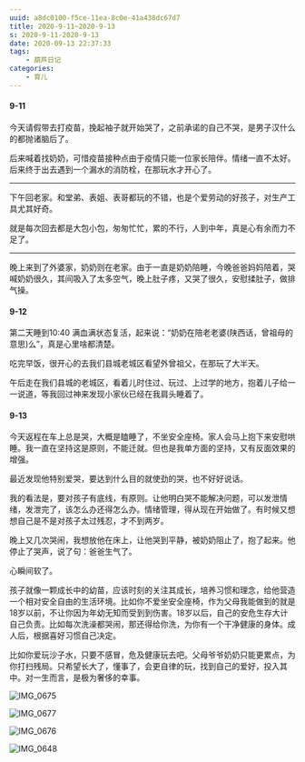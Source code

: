 ```yaml
---
uuid: a8dc0100-f5ce-11ea-8c0e-41a438dc67d7
title: 2020-9-11~2020-9-13
s: 2020-9-11-2020-9-13
date: 2020-09-13 22:37:33
tags:
	- 葫芦日记
categories:
	- 育儿
---
```




#### 9-11

今天请假带去打疫苗，挽起袖子就开始哭了，之前承诺的自己不哭，是男子汉什么的都抛诸脑后了。

后来喊着找奶奶，可惜疫苗接种点由于疫情只能一位家长陪伴。情绪一直不太好。后来终于出去遇到一个漏水的消防栓，在那玩水才开心了。

---



下午回老家。和堂弟、表姐、表哥都玩的不错，也是个爱劳动的好孩子，对生产工具尤其好奇。

就是每次回去都是大包小包，匆匆忙忙，累的不行，人到中年，真是心有余而力不足了。

---



晚上来到了外婆家，奶奶则在老家。由于一直是奶奶陪睡，今晚爸爸妈妈陪着，哭喊奶奶很久，其间吸入了太多空气，晚上肚子疼，又哭了很久，安慰揉肚子，做排气操。



#### 9-12

第二天睡到10:40 满血满状态复活，起来说：“奶奶在陪老老婆(陕西话，曾祖母的意思)么”，真是心里啥都清楚。

吃完早饭，很开心的去我们县城老城区看望外曾祖父，在那玩了大半天。

午后走在我们县城的老城区，看着儿时住过、玩过、上过学的地方，抱着儿子给一一说道，等我回过神来发现小家伙已经在我肩头睡着了。



#### 9-13

今天返程在车上总是哭，大概是瞌睡了，不坐安全座椅。家人会马上抱下来安慰哄睡。我一直在坚持这是原则，不能迁就。但也是我单方面的坚持，又有反面效果的增强。

最近发现他特别爱哭，要达到什么目的就使劲的哭，也不好好说话。

我的看法是，要对孩子有底线，有原则。让他明白哭不能解决问题，可以发泄情绪，发泄完了，该怎么办还得怎么办。情绪管理，得从现在开始做了。有时候又想想自己是不是对孩子太过残忍，才不到两岁。

晚上又几次哭闹，我想放他在床上，让他哭到平静，被奶奶阻止了，抱了起来。他停止了哭声，说了句：爸爸生气了。

心瞬间软了。

孩子就像一颗成长中的幼苗，应该时刻的关注其成长，培养习惯和理念，给他营造一个相对安全自由的生活环境。比如你不爱坐安全座椅，作为父母我能做到的就是18岁以前，不让你因为年幼无知而受到到伤害。18岁以后，自己的安危生存大计自己负责。比如每次洗澡都哭闹，那还得给你洗，为你有一个干净健康的身体。成人后，根据喜好习惯自己决定。

比如你爱玩沙子水，只要不感冒，危及健康玩去吧。父母爷爷奶奶只能更累点，为你打扫残局。只希望长大了，懂事了，会更自律的玩，找到自己的爱好，投入其中。对一生而言，是极为奢侈的幸事。



![IMG_0675](http://blog-assets.liupei.xin/assets/2020-9-11-2020-9-13/IMG_0675.jpg-public)



![IMG_0677](http://blog-assets.liupei.xin/assets/2020-9-11-2020-9-13/IMG_0677.jpg-public)



![IMG_0676](http://blog-assets.liupei.xin/assets/2020-9-11-2020-9-13/IMG_0676.jpg-public)



![IMG_0648](http://blog-assets.liupei.xin/assets/2020-9-11-2020-9-13/IMG_0648.jpg-public)

